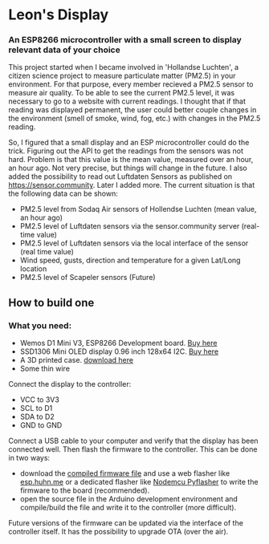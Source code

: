 # Leon's Display
### An ESP8266 microcontroller with a small screen to display relevant data of your choice

This project started when I became involved in 'Hollandse Luchten', a citizen science project to measure particulate matter (PM2.5) in your environment. For that purpose, every member recieved a PM2.5 sensor to measure air quality. To be able to see the current PM2.5 level, it was necessary to go to a website with current readings. I thought that if that reading was displayed permanent, the user could better couple changes in the environment (smell of smoke, wind, fog, etc.) with changes in the PM2.5 reading.

So, I figured that a small display and an ESP microcontroller could do the trick. Figuring out the API to get the readings from the sensors was not hard. Problem is that this value is the mean value, measured over an hour, an hour ago. Not very precise, but things will change in the future. I also added the possibility to read out Luftdaten Sensors as published on https://sensor.community. Later I added more. The current situation is that the following data can be shown:
* PM2.5 level from Sodaq Air sensors of Hollendse Luchten (mean value, an hour ago)
* PM2.5 level of Luftdaten sensors via the sensor.community server (real-time value)
* PM2.5 level of Luftdaten sensors via the local interface of the sensor (real time value)
* Wind speed, gusts, direction and temperature for a given Lat/Long location
* PM2.5 level of Scapeler sensors (Future)

## How to build one

### What you need:
* Wemos D1 Mini V3, ESP8266 Development board. [Buy here](https://www.otronic.nl/en/wemos-d1-mini-v3-esp8266-wifi-ch340-development-bo.html)
* SSD1306 Mini OLED display 0.96 inch 128x64 I2C. [Buy here](https://www.otronic.nl/en/mini-oled-display-white-096-inch-128x64-i2c.html)
* A 3D printed case. [download here](https://www.thingiverse.com/thing:2884823)
* Some thin wire

Connect the display to the controller:
* VCC to 3V3
* SCL to D1
* SDA to D2
* GND to GND
 
Connect a USB cable to your computer and verify that the display has been connected well. Then flash the firmware to the controller. This can be done in two ways:
* download the [compiled firmware file](https://github.com/Wubbe/Leon-s-display/blob/main/Leon-s-display.ino.bin) and use a web flasher like [esp.huhn.me](https://esp.huhn.me/) or a dedicated flasher like [Nodemcu Pyflasher](https://github.com/marcelstoer/nodemcu-pyflasher) to write the firmware to the board (recommended).
* open the source file in the Arduino development environment and compile/build the file and write it to the controller (more difficult).

Future versions of the firmware can be updated via the interface of the controller itself. It has the possibility to upgrade OTA (over the air).


